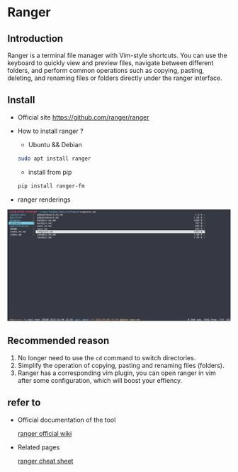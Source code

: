 # Ranger

## Introduction

Ranger is a terminal file manager with Vim-style shortcuts. You can use the keyboard to quickly view and preview files, navigate between different folders, and perform common operations such as copying, pasting, deleting, and renaming files or folders directly under the ranger interface.

## Install

+ Official site <https://github.com/ranger/ranger>
+ How to install ranger ?
    - Ubuntu && Debian
    ```bash
    sudo apt install ranger
    ```

    - install from pip
    ```bash
    pip install ranger-fm
    ```
+ ranger renderings 

![ranger interface demo](https://raw.githubusercontent.com/trace1729/blog_img/master/20230204233006.png)



## Recommended reason
1. No longer need to use the `cd` command to switch directories.
2. Simplify the operation of copying, pasting and renaming files (folders).
3. Ranger has a corresponding vim plugin, you can open ranger in vim after some configuration, which will boost your effiency.

## refer to

- Official documentation of the tool

    [ranger official wiki](https://github.com/ranger/ranger/wiki/Official-user-guide) 
- Related pages 

    [ranger cheat sheet](https://gist.github.com/heroheman/aba73e47443340c35526755ef79647eb) 
